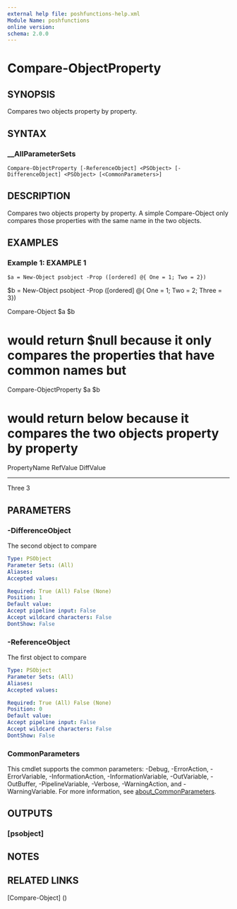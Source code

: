 ```yaml
---
external help file: poshfunctions-help.xml
Module Name: poshfunctions
online version: 
schema: 2.0.0
---
```


# Compare-ObjectProperty

## SYNOPSIS

Compares two objects property by property.

## SYNTAX

### __AllParameterSets

```
Compare-ObjectProperty [-ReferenceObject] <PSObject> [-DifferenceObject] <PSObject> [<CommonParameters>]
```

## DESCRIPTION

Compares two objects property by property.
A simple Compare-Object only compares those properties with the same name in the two objects.


## EXAMPLES

### Example 1: EXAMPLE 1

```
$a = New-Object psobject -Prop ([ordered] @{ One = 1; Two = 2})
```

$b = New-Object psobject -Prop ([ordered] @{ One = 1; Two = 2; Three = 3})

Compare-Object $a $b

# would return $null because it only compares the properties that have common names but

Compare-ObjectProperty $a $b

# would return below because it compares the two objects property by property

PropertyName RefValue DiffValue
------------ -------- ---------
Three                         3






## PARAMETERS

### -DifferenceObject

The second object to compare

```yaml
Type: PSObject
Parameter Sets: (All)
Aliases: 
Accepted values: 

Required: True (All) False (None)
Position: 1
Default value: 
Accept pipeline input: False
Accept wildcard characters: False
DontShow: False
```

### -ReferenceObject

The first object to compare

```yaml
Type: PSObject
Parameter Sets: (All)
Aliases: 
Accepted values: 

Required: True (All) False (None)
Position: 0
Default value: 
Accept pipeline input: False
Accept wildcard characters: False
DontShow: False
```


### CommonParameters

This cmdlet supports the common parameters: -Debug, -ErrorAction, -ErrorVariable, -InformationAction, -InformationVariable, -OutVariable, -OutBuffer, -PipelineVariable, -Verbose, -WarningAction, and -WarningVariable. For more information, see [about_CommonParameters](http://go.microsoft.com/fwlink/?LinkID=113216).

## OUTPUTS

### [psobject]



## NOTES



## RELATED LINKS

[Compare-Object] ()

